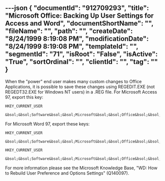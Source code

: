 ---json
{
  "documentId": "912709293",
  "title": "Microsoft  Office: Backing Up User Settings for Access and Word",
  "documentShortName": "",
  "fileName": "",
  "path": "",
  "createDate": "8/24/1999 8:19:08 PM",
  "modificationDate": "8/24/1999 8:19:08 PM",
  "templateId": "",
  "segmentId": "71",
  "isRoot": "False",
  "isActive": "True",
  "sortOrdinal": "",
  "clientId": "",
  "tag": ""
}
---

When the &quot;power&quot; end user makes many custom changes to Office Applications, it is possible to save these changes using REGEDIT.EXE (not REGEDT32.EXE for Windows NT users) in a .REG file. For Microsoft Access 97, export this key:

    HKEY_CURRENT_USER
        &bsol;&bsol;Software&bsol;&bsol;Microsoft&bsol;&bsol;Office&bsol;&bsol;8.0&bsol;&bsol;Access&bsol;&bsol;Settings

For Microsoft Word 97, export these keys:

    HKEY_CURRENT_USER
        &bsol;&bsol;Software&bsol;&bsol;Microsoft&bsol;&bsol;Office&bsol;&bsol;8.0&bsol;&bsol;Word&bsol;&bsol;Data

    HKEY_CURRENT_USER
        &bsol;&bsol;Software&bsol;&bsol;Microsoft&bsol;&bsol;Office&bsol;&bsol;8.0&bsol;&bsol;Word&bsol;&bsol;Options

For more information please see the Microsoft Knowledge Base, &quot;WD: How to Rebuild User Preference and Options Settings&quot; (Q140097).
